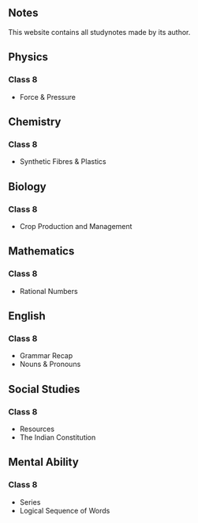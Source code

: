 ## Notes

This website contains all studynotes made by its author.

## Physics
### Class 8
- Force & Pressure
## Chemistry
### Class 8
- Synthetic Fibres & Plastics
## Biology
### Class 8
- Crop Production and Management
## Mathematics
### Class 8
- Rational Numbers
## English
### Class 8
- Grammar Recap
- Nouns & Pronouns
## Social Studies
### Class 8
- Resources
- The Indian Constitution
## Mental Ability
### Class 8
- Series
- Logical Sequence of Words
